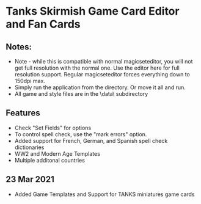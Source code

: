 # Tanks Skirmish Game Card Editor and Fan Cards

## Notes:
 * Note - while this is compatible with normal magicseteditor, you will not get full resolution with the normal one.
   Use the editor here for full resolution support. Regular magicseteditor forces everything down to 150dpi max.
 * Simply run the application from the directory.  Or move it all and run.
 * All game and style files are in the \data\ subdirectory

## Features
 * Check "Set Fields" for options
 * To control spell check, use the "mark errors" option.
 * Added support for French, German, and Spanish spell check dictionaries
 * WW2 and Modern Age Templates
 * Multiple additonal countries

## 23 Mar 2021
 * Added Game Templates and Support for TANKS miniatures game cards